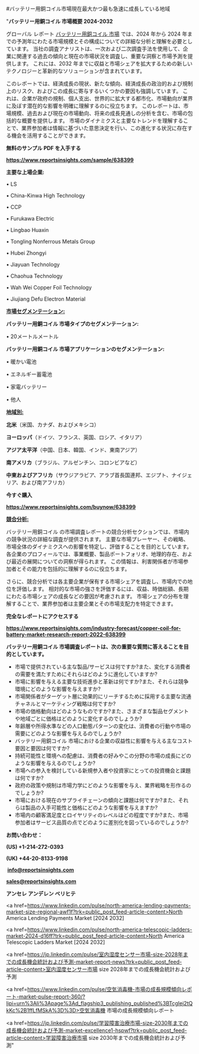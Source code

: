 #バッテリー用銅コイル市場現在最大かつ最も急速に成長している地域

"<strong>バッテリー用銅コイル 市場概要 2024-2032</strong>

グローバル レポート <a href=https://www.reportsinsights.com/sample/638399>バッテリー用銅コイル 市場</a> では、2024 年から 2024 年までの予測年にわたる市場規模とその構成についての詳細な分析と理解を必要としています。 当社の調査アナリストは、一次および二次調査手法を使用して、企業に関連する過去の傾向と現在の市場状況を調査し、重要な洞察と市場予測を提供します。 これには、2032 年までに収益と市場シェアを拡大​​するための新しいテクノロジーと革新的なソリューションが含まれています。

このレポートでは、経済成長の現状、新たな傾向、経済成長の政治的および規制上のリスク、およびこの成長に寄与するいくつかの要因も強調しています。 これは、企業が政府の規制、個人支出、世界的に拡大する都市化、市場動向が業界に及ぼす潜在的な影響を明確に理解するのに役立ちます。 このレポートは、市場規模、過去および現在の市場動向、将来の成長見通しの分析を含む、市場の包括的な概要を提供します。 市場のダイナミクスと主要なトレンドを理解することで、業界参加者は情報に基づいた意思決定を行い、この進化する状況に存在する機会を活用することができます。

<strong><b>無料のサンプル PDF を入手する</b></strong>

<a href=https://www.reportsinsights.com/sample/638399><strong><u>https://www.reportsinsights.com/sample/638399</u></strong></a>

<strong>主要な上場企業:</strong>

• LS

• China-Kinwa High Technology

• CCP

• Furukawa Electric

• Lingbao Huaxin

• Tongling Nonferrous Metals Group

• Hubei Zhongyi

• Jiayuan Technology

• Chaohua Technology

• Wah Wei Copper Foil Technology

• Jiujiang Defu Electron Material

<strong><u>市場セグメンテーション</u></strong><strong><u>:</u></strong>

<strong>バッテリー用銅コイル 市場タイプのセグメンテーション:</strong>

• 20メートルメートル

<strong>バッテリー用銅コイル 市場アプリケーションのセグメンテーション:</strong>

• 暖かい電池

• エネルギー蓄電池

• 家電バッテリー

• 他人

<strong><u>地域別</u></strong><strong><u>:</u></strong>

<strong>北米</strong>（米国、カナダ、およびメキシコ）

<strong>ヨーロッパ</strong>（ドイツ、フランス、英国、ロシア、イタリア）

<strong>アジア太平洋</strong>（中国、日本、韓国、インド、東南アジア）

<strong>南アメリカ</strong>（ブラジル、アルゼンチン、コロンビアなど）

<strong>中東およびアフリカ</strong>（サウジアラビア、アラブ首長国連邦、エジプト、ナイジェリア、および南アフリカ）

<strong>今すぐ購入</strong>

<a href=https://www.reportsinsights.com/buynow/638399><strong><u>https://www.reportsinsights.com/buynow/638399</u></strong></a>

<strong><u>競合分析:</u></strong>

バッテリー用銅コイル の市場調査レポートの競合分析セクションでは、市場内の競争状況の詳細な調査が提供されます。 主要な市場プレーヤー、その戦略、市場全体のダイナミクスへの影響を特定し、評価することを目的としています。 各企業のプロフィールでは、事業概要、製品ポートフォリオ、地理的存在、および最近の展開についての洞察が得られます。 この情報は、利害関係者が市場参加者とその能力を包括的に理解するのに役立ちます。

さらに、競合分析では各主要企業が保有する市場シェアを調査し、市場内での地位を評価します。 相対的な市場の強さを評価するには、収益、時価総額、長期にわたる市場シェアの成長などの要因が考慮されます。 市場シェアの分布を理解することで、業界参加者は主要企業とその市場支配力を特定できます。

<strong>完全なレポートにアクセスする</strong>

<a href=https://www.reportsinsights.com/industry-forecast/copper-coil-for-battery-market-research-report-2022-638399><strong><u><b>https://www.reportsinsights.com/industry-forecast/copper-coil-for-battery-market-research-report-2022-638399</b></u></strong></a>

<strong><b>バッテリー用銅コイル 市場調査レポートは、次の重要な質問に答えることを目的としています。</b></strong>
<ul>
  <li>市場で提供されている主な製品/サービスは何ですか?また、変化する消費者の需要を満たすためにそれらはどのように進化していますか?</li>
  <li>市場に影響を与える主要な技術進歩と革新は何ですか?また、それらは競争環境にどのような影響を与えますか?</li>
  <li>市場関係者がターゲット層に効果的にリーチするために採用する主要な流通チャネルとマーケティング戦略は何ですか?</li>
  <li>市場の価格動向はどのようなものですか?また、さまざまな製品セグメントや地域ごとに価格はどのように変化するのでしょうか?</li>
  <li>年齢層や所得水準などの人口動態パターンの変化は、消費者の行動や市場の需要にどのような影響を与えるのでしょうか?</li>
  <li>バッテリー用銅コイル 市場における企業の収益性に影響を与える主なコスト要因と要因は何ですか?</li>
  <li>持続可能性と環境への配慮は、消費者の好みやこの分野の市場の成長にどのような影響を与えるのでしょうか?</li>
  <li>市場への参入を検討している新規参入者や投資家にとっての投資機会と課題は何ですか?</li>
  <li>政府の政策や規制は市場力学にどのような影響を与え、業界戦略を形作るのでしょうか?</li>
  <li>市場における現在のサプライチェーンの傾向と課題は何ですか?また、それらは製品の入手可能性と価格にどのような影響を与えますか?</li>
  <li>市場内の顧客満足度とロイヤリティのレベルはどの程度ですか?また、市場参加者はサービス品質の点でどのように差別化を図っているのでしょうか?</li>
</ul>
<strong>お問い合わせ：</strong>

<strong>(US) +1-214-272-0393</strong>

<strong>(UK) +44-20-8133-9198</strong>

<strong> </strong><a href=info@reportsinsights.com><strong><u>info@reportsinsights.com</u></strong></a>

<a href=sales@reportsinsights.com><strong><u>sales@reportsinsights.com</u></strong></a>

<strong>アンセレ アンデレン ベリヒテ</strong>

<a href=https://www.linkedin.com/pulse/north-america-lending-payments-market-size-regional-awf1f?trk=public_post_feed-article-content>North America Lending Payments Market [2024 2032]</a>

<a href=https://www.linkedin.com/pulse/north-america-telescopic-ladders-market-2024-d16ff?trk=public_post_feed-article-content>North America Telescopic Ladders Market [2024 2032]</a>

<a href=https://jp.linkedin.com/pulse/室内湿度センサー市場-size-2028年までの成長機会統計および予測-market-report-news?trk=public_post_feed-article-content>室内湿度センサー市場 size 2028年までの成長機会統計および予測</a>

<a href=https://www.linkedin.com/pulse/空気消毒機-市場の成長規模傾向レポート-market-pulse-report-360/?lipi=urn%3Ali%3Apage%3Ad_flagship3_publishing_published%3BTcgIej2tQkKc%2B1ffLfMSkA%3D%3D>空気消毒機 市場の成長規模傾向レポート</a>

<a href=https://jp.linkedin.com/pulse/学習障害治療市場-size-2030年までの成長機会統計および予測-market-excellence1-hspwf?trk=public_post_feed-article-content>学習障害治療市場 size 2030年までの成長機会統計および予測</a>"
